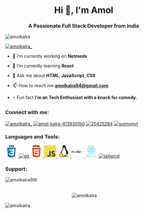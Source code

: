 <h1 align="center">Hi 👋, I'm Amol</h1>
<h3 align="center">A Passionate Full Stack Developer from India</h3>

<p align="left"> <img src="https://komarev.com/ghpvc/?username=amolkalra&label=Profile%20views&color=0e75b6&style=flat" alt="amolkalra" /> </p>

<p align="left"> <a href="https://twitter.com/amolkalra_" target="blank"><img src="https://img.shields.io/twitter/follow/amolkalra_?logo=twitter&style=for-the-badge" alt="amolkalra_" /></a> </p>

- 🔭 I’m currently working on **Netmeds**

- 🌱 I’m currently learning **React**

- 💬 Ask me about **HTML, JavaScript, CSS**

- 📫 How to reach me **amolkalra94@gmail.com**

- ⚡ Fun fact **I'm an Tech Enthusiast with a knack for comedy.**

<h3 align="left">Connect with me:</h3>
<p align="left">
<a href="https://twitter.com/amolkalra_" target="blank"><img align="center" src="https://raw.githubusercontent.com/rahuldkjain/github-profile-readme-generator/master/src/images/icons/Social/twitter.svg" alt="amolkalra_" height="30" width="40" /></a>
<a href="https://linkedin.com/in/amol-kalra-4139301b0" target="blank"><img align="center" src="https://raw.githubusercontent.com/rahuldkjain/github-profile-readme-generator/master/src/images/icons/Social/linked-in-alt.svg" alt="amol-kalra-4139301b0" height="30" width="40" /></a>
<a href="https://stackoverflow.com/users/20425284" target="blank"><img align="center" src="https://raw.githubusercontent.com/rahuldkjain/github-profile-readme-generator/master/src/images/icons/Social/stack-overflow.svg" alt="20425284" height="30" width="40" /></a>
<a href="https://instagram.com/sunnypvt" target="blank"><img align="center" src="https://raw.githubusercontent.com/rahuldkjain/github-profile-readme-generator/master/src/images/icons/Social/instagram.svg" alt="sunnypvt" height="30" width="40" /></a>
</p>

<h3 align="left">Languages and Tools:</h3>
<p align="left"> </a> <a href="https://www.w3schools.com/css/" target="_blank" rel="noreferrer"> <img src="https://raw.githubusercontent.com/devicons/devicon/master/icons/css3/css3-original-wordmark.svg" alt="css3" width="40" height="40"/> </a> <a href="https://git-scm.com/" target="_blank" rel="noreferrer"> <img src="https://www.vectorlogo.zone/logos/git-scm/git-scm-icon.svg" alt="git" width="40" height="40"/> </a> <a href="https://www.w3.org/html/" target="_blank" rel="noreferrer"> <img src="https://raw.githubusercontent.com/devicons/devicon/master/icons/html5/html5-original-wordmark.svg" alt="html5" width="40" height="40"/> </a> <a href="https://developer.mozilla.org/en-US/docs/Web/JavaScript" target="_blank" rel="noreferrer"> <img src="https://raw.githubusercontent.com/devicons/devicon/master/icons/javascript/javascript-original.svg" alt="javascript" width="40" height="40"/> </a> <a href="https://www.linux.org/" target="_blank" rel="noreferrer"> <img src="https://raw.githubusercontent.com/devicons/devicon/master/icons/linux/linux-original.svg" alt="linux" width="40" height="40"/> </a> <a href="https://nodejs.org" target="_blank" rel="noreferrer"> <img src="https://raw.githubusercontent.com/devicons/devicon/master/icons/nodejs/nodejs-original-wordmark.svg" alt="nodejs" width="40" height="40"/> </a> <a href="https://reactjs.org/" target="_blank" rel="noreferrer"> <img src="https://raw.githubusercontent.com/devicons/devicon/master/icons/react/react-original-wordmark.svg" alt="react" width="40" height="40"/> </a> <a href="https://tailwindcss.com/" target="_blank" rel="noreferrer"> <img src="https://www.vectorlogo.zone/logos/tailwindcss/tailwindcss-icon.svg" alt="tailwind" width="40" height="40"/> </a> </p>

<h3 align="left">Support:</h3>
<p><a href="https://www.buymeacoffee.com/amolkalra9W"> <img align="left" src="https://cdn.buymeacoffee.com/buttons/v2/default-yellow.png" height="50" width="210" alt="amolkalra9W" /></a></p><br><br>

<p>&nbsp;<img align="center" src="https://github-readme-stats.vercel.app/api?username=amolkalra&show_icons=true&locale=en" alt="amolkalra" /></p>

<p><img align="center" src="https://github-readme-streak-stats.herokuapp.com/?user=amolkalra&" alt="amolkalra" /></p>
